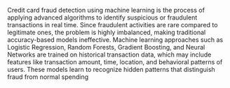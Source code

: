 Credit card fraud detection using machine learning is the process of applying advanced algorithms to identify suspicious or fraudulent transactions in real time. Since fraudulent activities are rare compared to legitimate ones, the problem is highly imbalanced, making traditional accuracy-based models ineffective. Machine learning approaches such as Logistic Regression, Random Forests, Gradient Boosting, and Neural Networks are trained on historical transaction data, which may include features like transaction amount, time, location, and behavioral patterns of users. These models learn to recognize hidden patterns that distinguish fraud from normal spending
